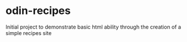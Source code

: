 # odin-recipes


Initial project to demonstrate basic html ability through the creation of a simple recipes site
